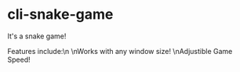 # cli-snake-game
It's a snake game!

Features include:\n
  \nWorks with any window size!
  \nAdjustible Game Speed!
